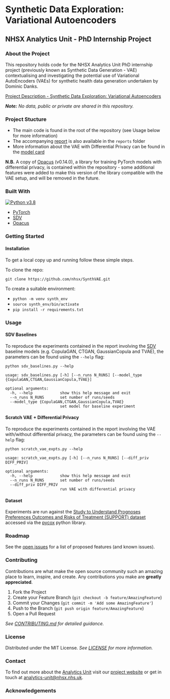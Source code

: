 # Synthetic Data Exploration: Variational Autoencoders
## NHSX Analytics Unit - PhD Internship Project

### About the Project

This repository holds code for the NHSX Analytics Unit PhD internship project (previously known as Synthetic Data Generation - VAE) contextualising and investigating the potential use of Variational AutoEncoders (VAEs) for synthetic health data generation undertaken by Dominic Danks.

[Project Description - Synthetic Data Exploration: Variational Autoencoders](https://nhsx.github.io/nhsx-internship-projects/synthetic-data-exploration-vae/)

_**Note:** No data, public or private are shared in this repository._

### Project Stucture

- The main code is found in the root of the repository (see Usage below for more information)
- The accompanying [report](./reports/report.pdf) is also available in the `reports` folder
- More information about the VAE with Differential Privacy can be found in the [model card](./model_card.md)

**N.B.** A copy of [Opacus](https://github.com/pytorch/opacus) (v0.14.0), a library for training PyTorch models with differential privacy, is contained within the repository - some additional features were added to make this version of the library compatible with the VAE setup, and will be removed in the future.

### Built With

[![Python v3.8](https://img.shields.io/badge/python-v3.8-blue.svg)](https://www.python.org/downloads/release/python-380/)
- [PyTorch](https://github.com/pytorch)
- [SDV](https://github.com/sdv-dev/SDV)
- [Opacus](https://github.com/pytorch/opacus)

### Getting Started

#### Installation

To get a local copy up and running follow these simple steps.

To clone the repo:

`git clone https://github.com/nhsx/SynthVAE.git`

To create a suitable environment:
- ```python -m venv synth_env```
- `source synth_env/bin/activate`
- `pip install -r requirements.txt`

### Usage

#### SDV Baselines

To reproduce the experiments contained in the report involving the [SDV](https://github.com/sdv-dev/SDV) baseline models (e.g. CopulaGAN, CTGAN, GaussianCopula and TVAE), the parameters can be found using the `--help` flag:

```
python sdv_baselines.py --help

usage: sdv_baselines.py [-h] [--n_runs N_RUNS] [--model_type {CopulaGAN,CTGAN,GaussianCopula,TVAE}]

optional arguments:
  -h, --help            show this help message and exit
  --n_runs N_RUNS       set number of runs/seeds
  --model_type {CopulaGAN,CTGAN,GaussianCopula,TVAE}
                        set model for baseline experiment
```

#### Scratch VAE + Differential Privacy

To reproduce the experiments contained in the report involving the VAE with/without differential privacy, the parameters can be found using the `--help` flag:

```
python scratch_vae_expts.py --help

usage: scratch_vae_expts.py [-h] [--n_runs N_RUNS] [--diff_priv DIFF_PRIV]

optional arguments:
  -h, --help            show this help message and exit
  --n_runs N_RUNS       set number of runs/seeds
  --diff_priv DIFF_PRIV
                        run VAE with differential privacy
```

#### Dataset

Experiments are run against the [Study to Understand Prognoses Preferences Outcomes and Risks of Treatment (SUPPORT) dataset](https://biostat.app.vumc.org/wiki/Main/SupportDesc) accessed via the [pycox](https://github.com/havakv/pycox) python library.

### Roadmap

See the [open issues](https://github.com/nhsx/SynthVAE/issues) for a list of proposed features (and known issues).

### Contributing

Contributions are what make the open source community such an amazing place to learn, inspire, and create. Any contributions you make are **greatly appreciated**.

1. Fork the Project
2. Create your Feature Branch (`git checkout -b feature/AmazingFeature`)
3. Commit your Changes (`git commit -m 'Add some AmazingFeature'`)
4. Push to the Branch (`git push origin feature/AmazingFeature`)
5. Open a Pull Request

_See [CONTRIBUTING.md](./CONTRIBUTING.md) for detailed guidance._

### License

Distributed under the MIT License. _See [LICENSE](./LICENSE) for more information._

### Contact

To find out more about the [Analytics Unit](https://www.nhsx.nhs.uk/key-tools-and-info/nhsx-analytics-unit/) visit our [project website](https://nhsx.github.io/AnalyticsUnit/projects.html) or get in touch at [analytics-unit@nhsx.nhs.uk](mailto:analytics-unit@nhsx.nhs.uk).

### Acknowledgements


